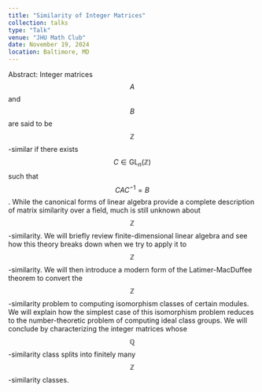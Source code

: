 ```yaml
---
title: "Similarity of Integer Matrices"
collection: talks
type: "Talk"
venue: "JHU Math Club"
date: November 19, 2024
location: Baltimore, MD
---
```


Abstract:  Integer matrices $$A$$ and $$B$$ are said to be $$\mathbb{Z}$$-similar if there exists $$C \in \text{GL}_n(\mathbb{Z})$$ such that $$CAC^{-1} = B$$. While the canonical forms of linear algebra provide a complete description of matrix similarity over a field, much is still unknown about $$\mathbb{Z}$$-similarity. We will briefly review finite-dimensional linear algebra and see how this theory breaks down when we try to apply it to $$\mathbb{Z}$$-similarity. We will then introduce a modern form of the Latimer-MacDuffee theorem to convert the $$\mathbb{Z}$$-similarity problem to computing isomorphism classes of certain modules. We will explain how the simplest case of this isomorphism problem reduces to the number-theoretic problem of computing ideal class groups. We will conclude by characterizing the integer matrices whose $$\mathbb{Q}$$-similarity class splits into finitely many $$\mathbb{Z}$$-similarity classes. 
